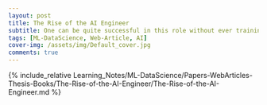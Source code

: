 ```yaml
---
layout: post
title: The Rise of the AI Engineer
subtitle: One can be quite successful in this role without ever training anything!
tags: [ML-DataScience, Web-Article, AI]
cover-img: /assets/img/Default_cover.jpg
comments: true
---
```


{% include_relative Learning_Notes/ML-DataScience/Papers-WebArticles-Thesis-Books/The-Rise-of-the-AI-Engineer/The-Rise-of-the-AI-Engineer.md %}
